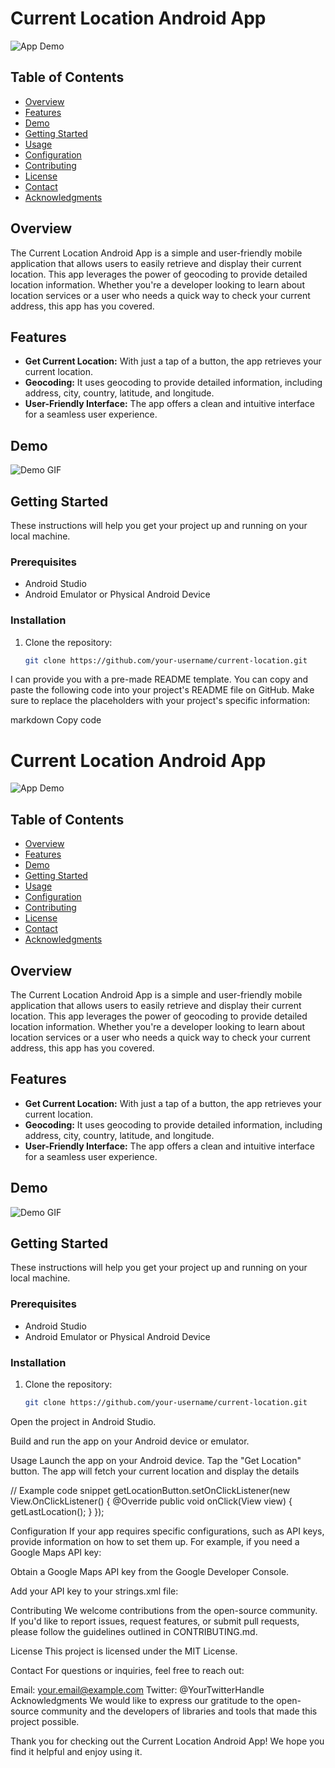 # Current Location Android App

![App Demo](app-demo.gif) <!-- Replace with a screenshot or GIF of your app in action -->

<!-- Add badges here, e.g., stars, forks, license -->

## Table of Contents

- [Overview](#overview)
- [Features](#features)
- [Demo](#demo)
- [Getting Started](#getting-started)
- [Usage](#usage)
- [Configuration](#configuration)
- [Contributing](#contributing)
- [License](#license)
- [Contact](#contact)
- [Acknowledgments](#acknowledgments)

## Overview

The Current Location Android App is a simple and user-friendly mobile application that allows users to easily retrieve and display their current location. This app leverages the power of geocoding to provide detailed location information. Whether you're a developer looking to learn about location services or a user who needs a quick way to check your current address, this app has you covered.

## Features

- **Get Current Location:** With just a tap of a button, the app retrieves your current location.
- **Geocoding:** It uses geocoding to provide detailed information, including address, city, country, latitude, and longitude.
- **User-Friendly Interface:** The app offers a clean and intuitive interface for a seamless user experience.

## Demo

![Demo GIF](demo.gif) <!-- Replace with a screenshot or GIF of your app in action -->

## Getting Started

These instructions will help you get your project up and running on your local machine.

### Prerequisites

- Android Studio
- Android Emulator or Physical Android Device

### Installation

1. Clone the repository:

   ```bash
   git clone https://github.com/your-username/current-location.git


I can provide you with a pre-made README template. You can copy and paste the following code into your project's README file on GitHub. Make sure to replace the placeholders with your project's specific information:

markdown
Copy code
# Current Location Android App

![App Demo](app-demo.gif) <!-- Replace with a screenshot or GIF of your app in action -->

<!-- Add badges here, e.g., stars, forks, license -->

## Table of Contents

- [Overview](#overview)
- [Features](#features)
- [Demo](#demo)
- [Getting Started](#getting-started)
- [Usage](#usage)
- [Configuration](#configuration)
- [Contributing](#contributing)
- [License](#license)
- [Contact](#contact)
- [Acknowledgments](#acknowledgments)

## Overview

The Current Location Android App is a simple and user-friendly mobile application that allows users to easily retrieve and display their current location. This app leverages the power of geocoding to provide detailed location information. Whether you're a developer looking to learn about location services or a user who needs a quick way to check your current address, this app has you covered.

## Features

- **Get Current Location:** With just a tap of a button, the app retrieves your current location.
- **Geocoding:** It uses geocoding to provide detailed information, including address, city, country, latitude, and longitude.
- **User-Friendly Interface:** The app offers a clean and intuitive interface for a seamless user experience.

## Demo

![Demo GIF](demo.gif) <!-- Replace with a screenshot or GIF of your app in action -->

## Getting Started

These instructions will help you get your project up and running on your local machine.

### Prerequisites

- Android Studio
- Android Emulator or Physical Android Device

### Installation

1. Clone the repository:

   ```bash
   git clone https://github.com/your-username/current-location.git
Open the project in Android Studio.

Build and run the app on your Android device or emulator.

Usage
Launch the app on your Android device.
Tap the "Get Location" button.
The app will fetch your current location and display the details

// Example code snippet
getLocationButton.setOnClickListener(new View.OnClickListener() {
    @Override
    public void onClick(View view) {
        getLastLocation();
    }
});


Configuration
If your app requires specific configurations, such as API keys, provide information on how to set them up. For example, if you need a Google Maps API key:

Obtain a Google Maps API key from the Google Developer Console.

Add your API key to your strings.xml file:
 
Contributing
We welcome contributions from the open-source community. If you'd like to report issues, request features, or submit pull requests, please follow the guidelines outlined in CONTRIBUTING.md.

License
This project is licensed under the MIT License.

Contact
For questions or inquiries, feel free to reach out:

Email: your.email@example.com
Twitter: @YourTwitterHandle
Acknowledgments
We would like to express our gratitude to the open-source community and the developers of libraries and tools that made this project possible.

Thank you for checking out the Current Location Android App! We hope you find it helpful and enjoy using it.
